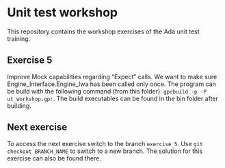 # Unit test workshop
This repository contains the workshop exercises of the Ada unit test training.

## Exercise 5
Improve Mock capabilities regarding “Expect” calls​. We want to make sure Engine_Interface.Engine_Iwa has been called only once.
The program can be build with the following command (from this folder): `gprbuild -p -P ut_workshop.gpr`.
The build executables can be found in the bin folder after building.

## Next exercise
To access the next exercise switch to the branch `exercise_5`. Use `git checkout BRANCH_NAME` to switch to a new branch.
The solution for this exercise can also be found there.
